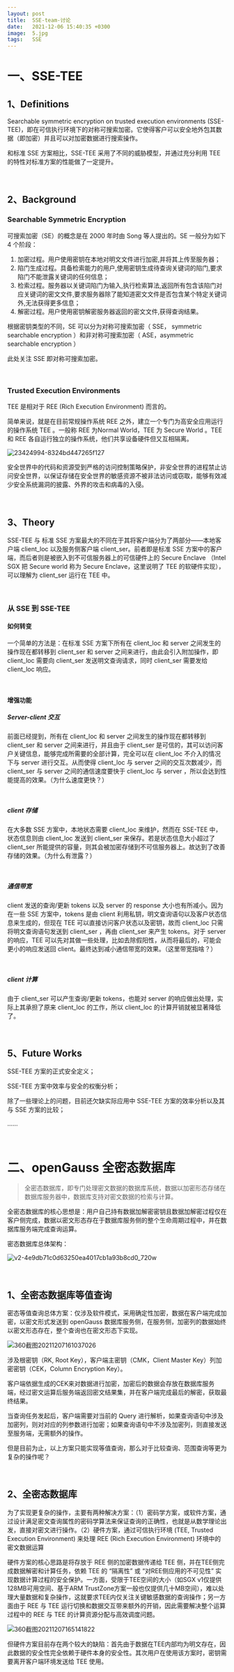 ```yaml
---
layout: post
title:  SSE-team-讨论
date:   2021-12-06 15:40:35 +0300
image:  5.jpg
tags:   SSE
---
```


# 一、SSE-TEE

## 1、Definitions

Searchable symmetric encryption on trusted execution environments (SSE-TEE)，即在可信执行环境下的对称可搜索加密。它使得客户可以安全地外包其数据（即加密）并且可以对加密数据进行搜索操作。

和标准 SSE 方案相比，SSE-TEE 采用了不同的威胁模型，并通过充分利用 TEE 的特性对标准方案的性能做了一定提升。

<br>

## 2、Background

### Searchable Symmetric Encryption

可搜索加密（SE）的概念是在 2000 年时由 Song 等人提出的。SE 一般分为如下 4 个阶段：

1. 加密过程。用户使用密钥在本地对明文文件进行加密,并将其上传至服务器；
2. 陷门生成过程。具备检索能力的用户,使用密钥生成待查询关键词的陷门,要求陷门不能泄露关键词的任何信息；
3. 检索过程。服务器以关键词陷门为输入,执行检索算法,返回所有包含该陷门对应关键词的密文文件,要求服务器除了能知道密文文件是否包含某个特定关键词外,无法获得更多信息；
4. 解密过程。用户使用密钥解密服务器返回的密文文件,获得查询结果。

根据密钥类型的不同，SE 可以分为对称可搜索加密（ SSE， symmetric searchable encryption ）和非对称可搜索加密（ ASE，asymmetric searchable encryption ）

此处关注 SSE 即对称可搜索加密。

<br>

### Trusted Execution Environments

TEE 是相对于 REE (Rich Execution Environment) 而言的。

简单来说，就是在目前常规操作系统 REE 之外，建立一个专门为高安全应用运行的操作系统 TEE 。一般称 REE 为Normal World，TEE 为 Secure World 。TEE 和 REE 各自运行独立的操作系统，他们共享设备硬件但又互相隔离。

![23424994-8324bd447265f127](C:\Users\tm\Desktop\SSE-team\SSE-TEE\23424994-8324bd447265f127.png)

安全世界中的代码和资源受到严格的访问控制策略保护，非安全世界的进程禁止访问安全世界，以保证存储在安全世界的敏感资源不被非法访问或窃取，能够有效减少安全系统漏洞的披露、外界的攻击和病毒的入侵。

<br>

## 3、Theory

SSE-TEE 与 标准 SSE 方案最大的不同在于其将客户端分为了两部分——本地客户端 client_loc 以及服务侧客户端 client_ser。前者即是标准 SSE 方案中的客户端，而后者则是被嵌入到不可信服务器上的可信硬件上的 Secure Enclave （Intel SGX 把 Secure world 称为 Secure Enclave，这里说明了 TEE 的软硬件实现），可以理解为 client_ser 运行在 TEE 中。

<br>

### 从 SSE 到 SSE-TEE

#### 如何转变

一个简单的方法是：在标准 SSE 方案下所有在 client_loc 和 server 之间发生的操作现在都转移到 client_ser 和 server 之间来进行，由此会引入附加操作，即 client_loc 需要向 client_ser 发送明文查询请求，同时 client_ser 需要发给 client_loc 响应。

<br>

#### 增强功能

##### Server-client 交互

前面已经提到，所有在 client_loc 和 server 之间发生的操作现在都转移到 client_ser 和 server 之间来进行，并且由于 client_ser 是可信的，其可以访问客户关键信息，能够完成所需要的全部计算，完全可以在 client_loc 不介入的情况下与 server 进行交互。从而使得 client_loc 与 server 之间的交互次数减少，而 client_ser 与 server 之间的通信速度要快于 client_loc 与 server ，所以会达到性能提高的效果。（为什么速度更快？）

<br>

##### client 存储

在大多数 SSE 方案中，本地状态需要 client_loc 来维护，然而在 SSE-TEE 中，状态信息则由 client_loc 发送到 client_ser 来保存。若是状态信息大小超过了 client_ser 所能提供的容量，则其会被加密存储到不可信服务器上。故达到了改善存储的效果。（为什么有泄露？）

<br>

##### 通信带宽

client 发送的查询/更新 tokens 以及 server 的 response 大小也有所减小。因为在一些 SSE 方案中，tokens 是由 client 利用私钥，明文查询语句以及客户状态信息来生成的，但现在 TEE 可以直接访问客户状态以及密钥，故而 client_loc 只需将明文查询语句发送到 client_ser ，再由 client_ser 来产生 tokens。对于 server 的响应，TEE 可以先对其做一些处理，比如去除假阳性，从而将最后的，可能会更小的响应发送回 client。最终达到减小通信带宽的效果。（这里带宽指啥？）

<br>

##### client 计算

由于 client_ser 可以产生查询/更新 tokens，也能对 server 的响应做出处理，实际上其承担了原来 client_loc 的工作，所以 client_loc 的计算开销就被显著降低了。

<br>

## 5、Future Works

SSE-TEE 方案的正式安全定义；

SSE-TEE 方案中效率与安全的权衡分析；

除了一些理论上的问题，目前还欠缺实际应用中 SSE-TEE 方案的效率分析以及其与 SSE 方案的比较；

……

<br>

# 二、openGauss 全密态数据库

> 全密态数据库，即专门处理密文数据的数据库系统，数据以加密形态存储在数据库服务器中，数据库支持对密文数据的检索与计算。

全密态数据库的核心思想是：用户自己持有数据加解密密钥且数据加解密过程仅在客户侧完成，数据以密文形态存在于数据库服务侧的整个生命周期过程中，并在数据库服务端完成查询运算。

密态数据库总体架构：

![v2-4e9db71c0d63250ea4017cb1a93b8cd0_720w](C:\Users\tm\Desktop\SSE-team\SSE-TEE\v2-4e9db71c0d63250ea4017cb1a93b8cd0_720w.jpg)

<br>

## 1、全密态数据库等值查询

密态等值查询总体方案：仅涉及软件模式，采用确定性加密，数据在客户端完成加密，以密文形式发送到 openGauss 数据库服务侧，在服务侧，加密列的数据始终以密文形态存在，整个查询也在密文形态下实现。

![360截图20211207161037026](C:\Users\tm\Desktop\SSE-team\SSE-TEE\360截图20211207161037026.jpg)

涉及根密钥（RK, Root Key），客户端主密钥（CMK，Client Master Key）列加密密钥（CEK，Column Encryption Key）。

客户端依据生成的CEK来对数据进行加密，加密后的数据会存放在数据库服务端，经过密文运算后服务端返回密文结果集，并在客户端完成最后的解密，获取最终结果。

当查询任务发起后，客户端需要对当前的 Query 进行解析，如果查询语句中涉及加密列，则对对应的列参数进行加密；如果查询语句中不涉及加密列，则直接发送至服务端，无需额外的操作。

但是目前为止，以上方案只能实现等值查询，那么对于比较查询、范围查询等更为复杂的操作呢？

<br>

## 2、全密态数据库

为了实现更复杂的操作，主要有两种解决方案：（1）密码学方案，或软件方案，通过设计满足密文查询属性的密码学算法来保证查询的正确性，也就是从数学理论出发，直接对密文进行操作。（2）硬件方案，通过可信执行环境 (TEE, Trusted Execution Environment) 来处理 REE (Rich Execution Environment) 环境中的密文数据运算

硬件方案的核心思路是将存放于 REE 侧的加密数据传递给 TEE 侧，并在TEE侧完成数据解密和计算任务，依赖 TEE 的 “隔离性” 或 “对REE侧应用的不可见性” 实现数据计算过程的安全保护。一方面，受限于TEE空间的大小（如SGX v1仅提供128MB可用空间、基于ARM TrustZone方案一般也仅提供几十MB空间），难以处理大量数据和复杂操作，这就要求TEE内仅关注关键敏感数据的查询操作；另一方面由于 REE 与 TEE 运行切换和数据交互带来额外的开销，因此需要解决整个运算过程中的 REE 与 TEE 的计算资源分配与高效调度问题。

![360截图20211207165141822](C:\Users\tm\Desktop\SSE-team\SSE-TEE\360截图20211207165141822.jpg)

但硬件方案目前存在两个较大的缺陷：首先由于数据在TEE内部均为明文存在，因此数据的安全性完全依赖于硬件本身的安全性。其次用户在使用该方案时，密钥需要离开客户端环境发送给 TEE 使用。

